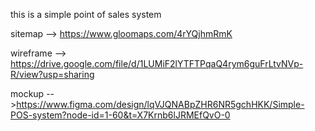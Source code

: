 this is a simple point of sales system

sitemap --> https://www.gloomaps.com/4rYQjhmRmK

wireframe --> https://drive.google.com/file/d/1LUMiF2lYTFTPqaQ4rym6guFrLtvNVp-R/view?usp=sharing

mockup  -->https://www.figma.com/design/lqVJQNABpZHR6NR5gchHKK/Simple-POS-system?node-id=1-60&t=X7Krnb6lJRMEfQvO-0
